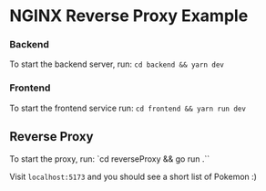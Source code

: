 # NGINX Reverse Proxy Example

### Backend

To start the backend server, run: `cd backend && yarn dev`

### Frontend

To start the frontend service run: `cd frontend && yarn run dev`

## Reverse Proxy

To start the proxy, run: `cd reverseProxy && go run .``

Visit `localhost:5173` and you should see a short list of Pokemon :)
